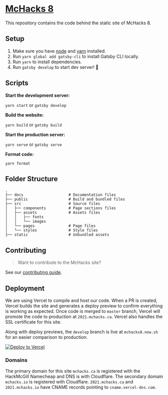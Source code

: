 # [McHacks 8](https://2021.mchacks.ca)

This repository contains the code behind the static site of McHacks 8.

## Setup

1. Make sure you have [node](https://nodejs.org/en/) and [yarn](https://yarnpkg.com/lang/en/) installed.
2. Run `yarn global add gatsby-cli` to install Gatsby CLI locally.
3. Run `yarn` to install dependencies.
4. Run `gatsby develop` to start dev server! 🚀

## Scripts

**Start the development server:**

`yarn start` or `gatsby develop`

**Build the website:**

`yarn build` or `gatsby build`

**Start the production server:**

`yarn serve` or `gatsby serve`

**Format code:**

`yarn format`

## Folder Structure

    .
    ├── docs                    # Documentation files
    ├── public                  # Build and bundled files
    ├── src                     # Source files
    │   ├── components          # Page sections files
    │   ├── assets              # Assets files
    │   │   ├── fonts
    │   │   └── images
    │   └── pages               # Page files
    │   └── styles              # Style files
    ├── static                  # Unbundled assets

## Contributing

> Want to contribute to the McHacks site?

See our [contributing guide](https://github.com/hackmcgill/mchacks7/blob/develop/docs/CONTRIBUTING.md).

## Deployment

We are using Vercel to compile and host our code. When a PR is created, Vercel builds the site and generates a deploy preview to confirm everything is working as expected. Once code is merged to `master` branch, Vercel will promote the code to production at `2021.mchacks.ca`. Vercel also handles the SSL certificate for this site.

Along with deploy previews, the `develop` branch is live at `mchacks8.now.sh` for an easier comparison to production.

[![Deploy to Vercel](https://vercel.com/button)](/import/project?template=https://github.com/hackmcgill/mchacks7)

### Domains

The primary domain for this site `mchacks.ca` is registered with the HackMcGill Namecheap and DNS is with Cloudflare. The secondary domain `mchacks.io` is registered with Cloudflare. `2021.mchacks.ca` and `2021.mchacks.io` have CNAME records pointing to `cname.vercel-dns.com`.
